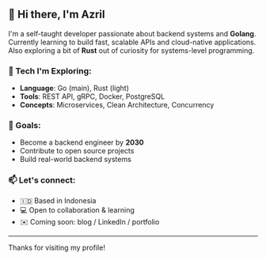 ## 👋 Hi there, I'm Azril

I'm a self-taught developer passionate about backend systems and **Golang**.  
Currently learning to build fast, scalable APIs and cloud-native applications.  
Also exploring a bit of **Rust** out of curiosity for systems-level programming.

### 🔧 Tech I'm Exploring:
- **Language**: Go (main), Rust (light)
- **Tools**: REST API, gRPC, Docker, PostgreSQL
- **Concepts**: Microservices, Clean Architecture, Concurrency

### 🌱 Goals:
- Become a backend engineer by **2030**
- Contribute to open source projects
- Build real-world backend systems

### 📫 Let's connect:
- 🇮🇩 Based in Indonesia
- 💻 Open to collaboration & learning
- ✉️ Coming soon: blog / LinkedIn / portfolio

---

Thanks for visiting my profile!
